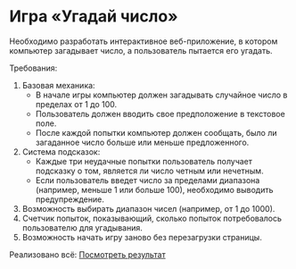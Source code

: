 # Игра «Угадай число»
Необходимо разработать интерактивное веб-приложение, в котором компьютер загадывает число, а пользователь пытается его угадать.

Требования:
  1. Базовая механика:
     - В начале игры компьютер должен загадывать случайное число в пределах от 1 до 100.
     - Пользователь должен вводить свое предположение в текстовое поле.
     - После каждой попытки компьютер должен сообщать, было ли загаданное число больше или меньше предложенного.
  2. Система подсказок:
     - Каждые три неудачные попытки пользователь получает подсказку о том, является ли число четным или нечетным.
     - Если пользователь введет число за пределами диапазона (например, меньше 1 или больше 100), необходимо выводить предупреждение.
  3. Возможность выбирать диапазон чисел (например, от 1 до 1000).
  4. Счетчик попыток, показывающий, сколько попыток потребовалось пользователю для угадывания.
  5. Возможность начать игру заново без перезагрузки страницы.

Реализовано всё: <a href = "https://ten666u.github.io/guessNumber/">Посмотреть результат</a>
